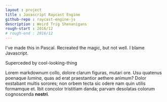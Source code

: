 ```yaml
---
layout : project
title : Javascript Raycast Engine
github-repo : raycast-engine-js
description : Weird Trig Shenanigans
rough-start : 2016/12
# rough-end : 2016/12
---
```


I've made this in Pascal. Recreated the magic, but not well. I blame Javascript.

Superceded by cool-looking-thing

Lorem markdownum collo, dolore clarum figuras, mutari ore. Usu quatenus poenaque
*lumina*, quas ad erat praestantior aethere animum? Dolor exstabant multis
sorores; non orbem tecta sic odere nam quin utilis formamque et. Ibit concolor
tristitiam danda; parvam desolatas colorum cognoscenda **nostri**.
